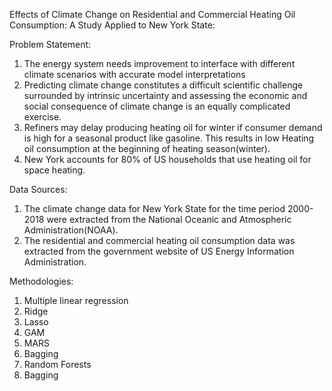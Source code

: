 Effects of Climate Change on Residential and Commercial Heating Oil Consumption: A Study Applied to New York State:

Problem Statement:
1) The energy system needs improvement to interface with different climate scenarios with accurate model interpretations
2) Predicting climate change constitutes a difficult scientific challenge surrounded by intrinsic uncertainty and assessing the economic and social consequence of climate change is an equally complicated exercise.
3) Refiners may delay producing heating oil for winter if consumer demand is high for a seasonal product like gasoline. This results in low Heating oil consumption at the beginning of heating season(winter).
4) New York accounts for 80% of US households that use heating oil for space heating.

Data Sources:
1) The climate change data for New York State for the time period 2000-2018 were extracted from the National Oceanic and Atmospheric Administration(NOAA).
2) The residential and commercial heating oil consumption data was extracted from the government website of US Energy Information Administration.

Methodologies:
1) Multiple linear regression
2) Ridge
3) Lasso
4) GAM
5) MARS
6) Bagging
7) Random Forests
8) Bagging
